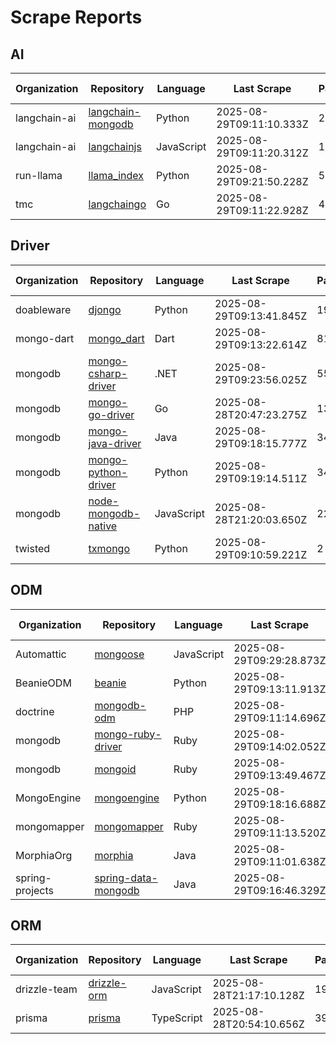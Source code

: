 # Scrape Reports

## AI

| Organization | Repository | Language | Last Scrape | Pages | Found | Filtered | Total Possible | Percent |
|---|---|---|---|---|---|---|---:|---:|
| langchain-ai | [langchain-mongodb](reports/langchain-ai-langchain-mongodb-dependents.md) | Python | 2025-08-29T09:11:10.333Z | 23 | 670 | 657 | 974 | 68.8% |
| langchain-ai | [langchainjs](reports/langchain-ai-langchainjs-dependents.md) | JavaScript | 2025-08-29T09:11:20.312Z | 1 | 30 | 29 | 47363 | 0.1% |
| run-llama | [llama_index](reports/run-llama-llama_index-dependents.md) | Python | 2025-08-29T09:21:50.228Z | 550 | 16368 | 16083 | 22695 | 72.1% |
| tmc | [langchaingo](reports/tmc-langchaingo-dependents.md) | Go | 2025-08-29T09:11:22.928Z | 40 | 1129 | 1081 | 1494 | 75.6% |

## Driver

| Organization | Repository | Language | Last Scrape | Pages | Found | Filtered | Total Possible | Percent |
|---|---|---|---|---|---|---|---:|---:|
| doableware | [djongo](reports/doableware-djongo-dependents.md) | Python | 2025-08-29T09:13:41.845Z | 196 | 5826 | 5820 | 12495 | 46.6% |
| mongo-dart | [mongo_dart](reports/mongo-dart-mongo_dart-dependents.md) | Dart | 2025-08-29T09:13:22.614Z | 81 | 2405 | 2400 | 5632 | 42.7% |
| mongodb | [mongo-csharp-driver](reports/mongodb-mongo-csharp-driver-dependents.md) | .NET | 2025-08-29T09:23:56.025Z | 550 | 16444 | 16406 | 87646 | 18.8% |
| mongodb | [mongo-go-driver](reports/mongodb-mongo-go-driver-dependents.md) | Go | 2025-08-28T20:47:23.275Z | 133 | 3818 | 3757 | 97441 | 3.9% |
| mongodb | [mongo-java-driver](reports/mongodb-mongo-java-driver-dependents.md) | Java | 2025-08-29T09:18:15.777Z | 342 | 10187 | 10045 | 17783 | 57.3% |
| mongodb | [mongo-python-driver](reports/mongodb-mongo-python-driver-dependents.md) | Python | 2025-08-29T09:19:14.511Z | 349 | 10423 | 10387 | 398796 | 2.6% |
| mongodb | [node-mongodb-native](reports/mongodb-node-mongodb-native-dependents.md) | JavaScript | 2025-08-28T21:20:03.650Z | 2242 | 67084 | 67037 | 5702991 | 1.2% |
| twisted | [txmongo](reports/twisted-txmongo-dependents.md) | Python | 2025-08-29T09:10:59.221Z | 2 | 40 | 38 | 108 | 37.0% |

## ODM

| Organization | Repository | Language | Last Scrape | Pages | Found | Filtered | Total Possible | Percent |
|---|---|---|---|---|---|---|---:|---:|
| Automattic | [mongoose](reports/Automattic-mongoose-dependents.md) | JavaScript | 2025-08-29T09:29:28.873Z | 654 | 19546 | 19518 | 5656520 | 0.3% |
| BeanieODM | [beanie](reports/BeanieODM-beanie-dependents.md) | Python | 2025-08-29T09:13:11.913Z | 95 | 2825 | 2799 | 4291 | 65.8% |
| doctrine | [mongodb-odm](reports/doctrine-mongodb-odm-dependents.md) | PHP | 2025-08-29T09:11:14.696Z | 33 | 965 | 931 | 3078 | 31.4% |
| mongodb | [mongo-ruby-driver](reports/mongodb-mongo-ruby-driver-dependents.md) | Ruby | 2025-08-29T09:14:02.052Z | 172 | 5069 | 4920 | 22215 | 22.8% |
| mongodb | [mongoid](reports/mongodb-mongoid-dependents.md) | Ruby | 2025-08-29T09:13:49.467Z | 136 | 4026 | 3894 | 23645 | 17.0% |
| MongoEngine | [mongoengine](reports/MongoEngine-mongoengine-dependents.md) | Python | 2025-08-29T09:18:16.688Z | 374 | 11110 | 10987 | 27276 | 40.7% |
| mongomapper | [mongomapper](reports/mongomapper-mongomapper-dependents.md) | Ruby | 2025-08-29T09:11:13.520Z | 0 | 0 | 0 | unknown | unknown |
| MorphiaOrg | [morphia](reports/MorphiaOrg-morphia-dependents.md) | Java | 2025-08-29T09:11:01.638Z | 7 | 184 | 177 | 321 | 57.3% |
| spring-projects | [spring-data-mongodb](reports/spring-projects-spring-data-mongodb-dependents.md) | Java | 2025-08-29T09:16:46.329Z | 257 | 7641 | 7533 | 29373 | 26.0% |

## ORM

| Organization | Repository | Language | Last Scrape | Pages | Found | Filtered | Total Possible | Percent |
|---|---|---|---|---|---|---|---:|---:|
| drizzle-team | [drizzle-orm](reports/drizzle-team-drizzle-orm-dependents.md) | JavaScript | 2025-08-28T21:17:10.128Z | 1990 | 59376 | 59129 | 139896 | 42.4% |
| prisma | [prisma](reports/prisma-prisma-dependents.md) | TypeScript | 2025-08-28T20:54:10.656Z | 397 | 11889 | 11858 | 754152 | 1.6% |

